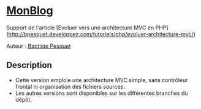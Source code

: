 # [MonBlog](http://github.com/bpesquet/MonBlog)

Support de l'article [Evoluer vers une architecture MVC en PHP] (http://bpesquet.developpez.com/tutoriels/php/evoluer-architecture-mvc/)

Auteur : [Baptiste Pesquet](https://github.com/bpesquet)


## Description

* Cette version emploie une architecture MVC simple, sans contrôleur frontal ni organisation des fichiers sources.
* Les autres versions sont disponibles sur les différentes branches du dépôt.

